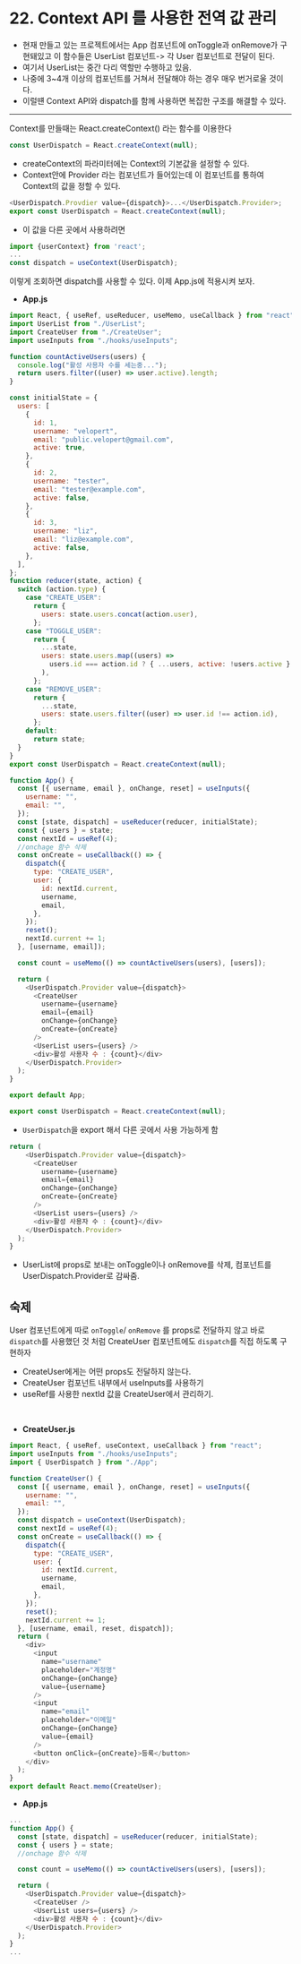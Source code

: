 # 22. Context API 를 사용한 전역 값 관리

- 현재 만들고 있는 프로젝트에서는 App 컴포넌트에 onToggle과 onRemove가 구현돼있고 이 함수들은 UserList 컴포넌트-> 각 User 컴포넌트로 전달이 된다.
- 여기서 UserList는 중간 다리 역할만 수행하고 있음.
- 나중에 3~4개 이상의 컴포넌트를 거쳐서 전달해야 하는 경우 매우 번거로울 것이다.
- 이럴떈 Context API와 dispatch를 함께 사용하면 복잡한 구조를 해결할 수 있다.
  <br>

---

Context를 만들때는 React.createContext() 라는 함수를 이용한다

```javascript
const UserDispatch = React.createContext(null);
```

- createContext의 파라미터에는 Context의 기본값을 설정할 수 있다.
- Context안에 Provider 라는 컴포넌트가 들어있는데 이 컴포넌트를 통하여 Context의 값을 정할 수 있다.

```javascript
<UserDispatch.Provdier value={dispatch}>...</UserDispatch.Provider>;
export const UserDispatch = React.createContext(null);
```

- 이 값을 다른 곳에서 사용하려면

```javascript
import {userContext} from 'react';
...
const dispatch = useContext(UserDispatch);
```

이렇게 조회하면 dispatch를 사용할 수 있다.
이제 App.js에 적용시켜 보자.

- **App.js**

```javascript
import React, { useRef, useReducer, useMemo, useCallback } from "react";
import UserList from "./UserList";
import CreateUser from "./CreateUser";
import useInputs from "./hooks/useInputs";

function countActiveUsers(users) {
  console.log("활성 사용자 수를 세는중...");
  return users.filter((user) => user.active).length;
}

const initialState = {
  users: [
    {
      id: 1,
      username: "velopert",
      email: "public.velopert@gmail.com",
      active: true,
    },
    {
      id: 2,
      username: "tester",
      email: "tester@example.com",
      active: false,
    },
    {
      id: 3,
      username: "liz",
      email: "liz@example.com",
      active: false,
    },
  ],
};
function reducer(state, action) {
  switch (action.type) {
    case "CREATE_USER":
      return {
        users: state.users.concat(action.user),
      };
    case "TOGGLE_USER":
      return {
        ...state,
        users: state.users.map((users) =>
          users.id === action.id ? { ...users, active: !users.active } : users
        ),
      };
    case "REMOVE_USER":
      return {
        ...state,
        users: state.users.filter((user) => user.id !== action.id),
      };
    default:
      return state;
  }
}
export const UserDispatch = React.createContext(null);

function App() {
  const [{ username, email }, onChange, reset] = useInputs({
    username: "",
    email: "",
  });
  const [state, dispatch] = useReducer(reducer, initialState);
  const { users } = state;
  const nextId = useRef(4);
  //onchage 함수 삭제
  const onCreate = useCallback(() => {
    dispatch({
      type: "CREATE_USER",
      user: {
        id: nextId.current,
        username,
        email,
      },
    });
    reset();
    nextId.current += 1;
  }, [username, email]);

  const count = useMemo(() => countActiveUsers(users), [users]);

  return (
    <UserDispatch.Provider value={dispatch}>
      <CreateUser
        username={username}
        email={email}
        onChange={onChange}
        onCreate={onCreate}
      />
      <UserList users={users} />
      <div>활성 사용자 수 : {count}</div>
    </UserDispatch.Provider>
  );
}

export default App;
```

```javascript
export const UserDispatch = React.createContext(null);
```

- `UserDispatch`을 export 해서 다른 곳에서 사용 가능하게 함

```javascript
return (
    <UserDispatch.Provider value={dispatch}>
      <CreateUser
        username={username}
        email={email}
        onChange={onChange}
        onCreate={onCreate}
      />
      <UserList users={users} />
      <div>활성 사용자 수 : {count}</div>
    </UserDispatch.Provider>
  );
}
```

- UserList에 props로 보내는 onToggle이나 onRemove를 삭제, 컴포넌트를 UserDispatch.Provider로 감싸줌.

## 숙제

User 컴포넌트에게 따로 `onToggle`/ `onRemove` 를 props로 전달하지 않고 바로 `dispatch`를 사용했던 것 처럼 CreateUser 컴포넌트에도 `dispatch`를 직접 하도록 구현하자

- CreateUser에게는 어떤 props도 전달하지 않는다.
- CreateUser 컴포넌트 내부에서 useInputs를 사용하기
- useRef를 사용한 nextId 값을 CreateUser에서 관리하기.

<br>

- **CreateUser.js**

```javascript
import React, { useRef, useContext, useCallback } from "react";
import useInputs from "./hooks/useInputs";
import { UserDispatch } from "./App";

function CreateUser() {
  const [{ username, email }, onChange, reset] = useInputs({
    username: "",
    email: "",
  });
  const dispatch = useContext(UserDispatch);
  const nextId = useRef(4);
  const onCreate = useCallback(() => {
    dispatch({
      type: "CREATE_USER",
      user: {
        id: nextId.current,
        username,
        email,
      },
    });
    reset();
    nextId.current += 1;
  }, [username, email, reset, dispatch]);
  return (
    <div>
      <input
        name="username"
        placeholder="계정명"
        onChange={onChange}
        value={username}
      />
      <input
        name="email"
        placeholder="이메일"
        onChange={onChange}
        value={email}
      />
      <button onClick={onCreate}>등록</button>
    </div>
  );
}
export default React.memo(CreateUser);
```

- **App.js**

```javascript
...
function App() {
  const [state, dispatch] = useReducer(reducer, initialState);
  const { users } = state;
  //onchage 함수 삭제

  const count = useMemo(() => countActiveUsers(users), [users]);

  return (
    <UserDispatch.Provider value={dispatch}>
      <CreateUser />
      <UserList users={users} />
      <div>활성 사용자 수 : {count}</div>
    </UserDispatch.Provider>
  );
}
...
```
